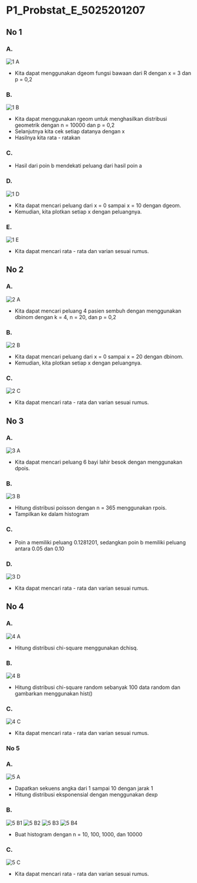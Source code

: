 # P1_Probstat_E_5025201207

## No 1
### A.
![1 A](https://user-images.githubusercontent.com/94432967/162613159-5fe6157d-bc81-48b3-9ffa-3a539c9d7e89.png)
- Kita dapat menggunakan dgeom fungsi bawaan dari R dengan x = 3 dan p = 0,2

### B.
![1 B](https://user-images.githubusercontent.com/94432967/162613223-b523a3a3-072d-4245-a195-8fd309c80050.png)
- Kita dapat menggunakan rgeom untuk menghasilkan distribusi geometrik dengan n = 10000 dan p = 0,2
- Selanjutnya kita cek setiap datanya dengan x
- Hasilnya kita rata - ratakan

### C.
- Hasil dari poin b mendekati peluang dari hasil poin a

### D. 
![1 D](https://user-images.githubusercontent.com/94432967/162613336-0bb14fc7-9f47-4852-9eaf-4612448faa43.png)
- Kita dapat mencari peluang dari x = 0 sampai x = 10 dengan dgeom.
- Kemudian, kita plotkan setiap x dengan peluangnya.

### E.
![1 E](https://user-images.githubusercontent.com/94432967/162613399-6a520af3-037f-4868-991b-9efc2511d6ce.png)
- Kita dapat mencari rata - rata dan varian sesuai rumus.

## No 2
### A. 
![2 A](https://user-images.githubusercontent.com/94432967/162613508-eeeda16e-f10e-4450-9d66-43ffcebd58c9.png)
- Kita dapat mencari peluang 4 pasien sembuh dengan menggunakan dbinom dengan k = 4, n = 20, dan p = 0,2

### B.
![2 B](https://user-images.githubusercontent.com/94432967/162613548-91ffac85-5eee-4ce9-81ae-324056c9ea61.png)
- Kita dapat mencari peluang dari x = 0 sampai x = 20 dengan dbinom.
- Kemudian, kita plotkan setiap x dengan peluangnya.

### C.
![2 C](https://user-images.githubusercontent.com/94432967/162613575-a5ca5d5b-f521-476c-9385-156a012437fb.png)
- Kita dapat mencari rata - rata dan varian sesuai rumus.

## No 3
### A.
![3 A](https://user-images.githubusercontent.com/94432967/162613607-ced9b971-4152-49b3-b46c-84f00a70fde7.png)
- Kita dapat mencari peluang 6 bayi lahir besok dengan menggunakan dpois.

### B.
![3 B](https://user-images.githubusercontent.com/94432967/162613638-d6b34399-af8a-4160-8557-34ce06ea1ee9.png)
- Hitung distribusi poisson dengan n = 365 menggunakan rpois.
- Tampilkan ke dalam histogram

### C.
- Poin a memiliki peluang 0.1281201, sedangkan poin b memiliki peluang antara 0.05 dan 0.10

### D.
![3 D](https://user-images.githubusercontent.com/94432967/162613730-03052a95-1a1a-4c63-ba8c-d5d142c1ee00.png)
- Kita dapat mencari rata - rata dan varian sesuai rumus.

## No 4
### A.
![4 A](https://user-images.githubusercontent.com/94432967/162613894-14a4b895-3975-47e4-9e85-961f9ddd95b6.png)
- Hitung distribusi chi-square menggunakan dchisq.

### B.
![4 B](https://user-images.githubusercontent.com/94432967/162613936-a1468055-cc29-4e01-b6c6-6fdb128770b1.png)
- Hitung distribusi chi-square random sebanyak 100 data random dan gambarkan menggunakan hist()

### C.
![4 C](https://user-images.githubusercontent.com/94432967/162613964-5d3d8d92-a575-4759-a13a-3da45b2e9ed4.png)
- Kita dapat mencari rata - rata dan varian sesuai rumus.

### No 5
### A.
![5 A](https://user-images.githubusercontent.com/94432967/162614017-6decf130-1d11-4f4c-be73-b018cc840650.png)
- Dapatkan sekuens angka dari 1 sampai 10 dengan jarak 1
- Hitung distribusi eksponensial dengan menggunakan dexp

### B.
![5 B1](https://user-images.githubusercontent.com/94432967/162614072-ce804535-fe39-40c8-b3f2-479af3cb1f9a.png)
![5 B2](https://user-images.githubusercontent.com/94432967/162614074-6ec774b7-79e7-4855-be93-7e257de413f6.png)
![5 B3](https://user-images.githubusercontent.com/94432967/162614077-8a81bdda-3603-4220-b891-908212a8719d.png)
![5 B4](https://user-images.githubusercontent.com/94432967/162614080-9cfe93e4-463e-4668-9e15-846f8b215bae.png)
- Buat histogram dengan n = 10, 100, 1000, dan 10000

### C.
![5 C](https://user-images.githubusercontent.com/94432967/162614103-f378f583-a79c-4d80-9818-d14e4b915a7c.png)
- Kita dapat mencari rata - rata dan varian sesuai rumus.





